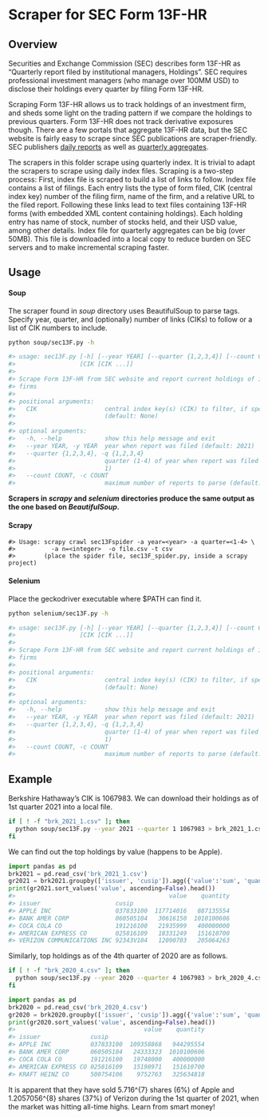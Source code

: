
<!-- README.md is generated from README.Rmd. Please edit that file -->
<!-- Usage: Rscript -e 'library(rmarkdown); rmarkdown::render("README.Rmd", NULL)' -->

# Scraper for SEC Form 13F-HR

## Overview

Securities and Exchange Commission (SEC) describes form 13F-HR as
“Quarterly report filed by institutional managers, Holdings”. SEC
requires professional investment managers (who manage over 100MM USD) to
disclose their holdings every quarter by filing Form 13F-HR.

Scraping Form 13F-HR allows us to track holdings of an investment firm,
and sheds some light on the trading pattern if we compare the holdings
to previous quarters. Form 13F-HR does not track derivative exposures
though. There are a few portals that aggregate 13F-HR data, but the SEC
website is fairly easy to scrape since SEC publications are
scraper-friendly. SEC publishers [daily
reports](https://www.sec.gov/Archives/edgar/daily-index/) as well as
[quarterly aggregates](https://www.sec.gov/Archives/edgar/full-index/).

The scrapers in this folder scrape using quarterly index. It is trivial
to adapt the scrapers to scrape using daily index files. Scraping is a
two-step process: First, index file is scraped to build a list of links
to follow. Index file contains a list of filings. Each entry lists the
type of form filed, CIK (central index key) number of the filing firm,
name of the firm, and a relative URL to the filed report. Following
these links lead to text files containing 13F-HR forms (with embedded
XML content containing holdings). Each holding entry has name of stock,
number of stocks held, and their USD value, among other details. Index
file for quarterly aggregates can be big (over 50MB). This file is
downloaded into a local copy to reduce burden on SEC servers and to make
incremental scraping faster.

## Usage

#### Soup

The scraper found in *soup* directory uses BeautifulSoup to parse tags.
Specify year, quarter, and (optionally) number of links (CIKs) to follow
or a list of CIK numbers to include.

``` zsh
python soup/sec13F.py -h

#> usage: sec13F.py [-h] [--year YEAR] [--quarter {1,2,3,4}] [--count COUNT]
#>                  [CIK [CIK ...]]
#> 
#> Scrape Form 13F-HR from SEC website and report current holdings of investment
#> firms
#> 
#> positional arguments:
#>   CIK                   central index key(s) (CIK) to filter, if specified
#>                         (default: None)
#> 
#> optional arguments:
#>   -h, --help            show this help message and exit
#>   --year YEAR, -y YEAR  year when report was filed (default: 2021)
#>   --quarter {1,2,3,4}, -q {1,2,3,4}
#>                         quarter (1-4) of year when report was filed (default:
#>                         1)
#>   --count COUNT, -c COUNT
#>                         maximum number of reports to parse (default: 2)
```

**Scrapers in *scrapy* and *selenium* directories produce the same
output as the one based on *BeautifulSoup*.**

#### Scrapy

    #> Usage: scrapy crawl sec13Fspider -a year=<year> -a quarter=<1-4> \
    #>          -a n=<integer>  -o file.csv -t csv
    #>        (place the spider file, sec13F_spider.py, inside a scrapy project)

#### Selenium

Place the geckodriver executable where $PATH can find it.

``` zsh
python selenium/sec13F.py -h

#> usage: sec13F.py [-h] [--year YEAR] [--quarter {1,2,3,4}] [--count COUNT]
#>                  [CIK [CIK ...]]
#> 
#> Scrape Form 13F-HR from SEC website and report current holdings of investment
#> firms
#> 
#> positional arguments:
#>   CIK                   central index key(s) (CIK) to filter, if specified
#>                         (default: None)
#> 
#> optional arguments:
#>   -h, --help            show this help message and exit
#>   --year YEAR, -y YEAR  year when report was filed (default: 2021)
#>   --quarter {1,2,3,4}, -q {1,2,3,4}
#>                         quarter (1-4) of year when report was filed (default:
#>                         1)
#>   --count COUNT, -c COUNT
#>                         maximum number of reports to parse (default: 2)
```

## Example

Berkshire Hathaway’s CIK is 1067983. We can download their holdings as
of 1st quarter 2021 into a local file.

``` zsh
if [ ! -f "brk_2021_1.csv" ]; then
  python soup/sec13F.py --year 2021 --quarter 1 1067983 > brk_2021_1.csv
fi
```

We can find out the top holdings by value (happens to be Apple).

``` python
import pandas as pd
brk2021 = pd.read_csv('brk_2021_1.csv')
gr2021 = brk2021.groupby(['issuer', 'cusip']).agg({'value':'sum', 'quantity':'sum'})
print(gr2021.sort_values('value', ascending=False).head())
#>                                           value    quantity
#> issuer                     cusip                           
#> APPLE INC                  037833100  117714016   887135554
#> BANK AMER CORP             060505104   30616150  1010100606
#> COCA COLA CO               191216100   21935999   400000000
#> AMERICAN EXPRESS CO        025816109   18331249   151610700
#> VERIZON COMMUNICATIONS INC 92343V104   12090703   205064263
```

Similarly, top holdings as of the 4th quarter of 2020 are as follows.

``` zsh
if [ ! -f "brk_2020_4.csv" ]; then
  python soup/sec13F.py --year 2020 --quarter 4 1067983 > brk_2020_4.csv
fi
```

``` python
import pandas as pd
brk2020 = pd.read_csv('brk_2020_4.csv')
gr2020 = brk2020.groupby(['issuer', 'cusip']).agg({'value':'sum', 'quantity':'sum'})
print(gr2020.sort_values('value', ascending=False).head())
#>                                    value    quantity
#> issuer              cusip                           
#> APPLE INC           037833100  109358868   944295554
#> BANK AMER CORP      060505104   24333323  1010100606
#> COCA COLA CO        191216100   19748000   400000000
#> AMERICAN EXPRESS CO 025816109   15198971   151610700
#> KRAFT HEINZ CO      500754106    9752763   325634818
```

It is apparent that they have sold 5.716^{7} shares (6%) of Apple and
1.2057056^{8} shares (37%) of Verizon during the 1st quarter of 2021,
when the market was hitting all-time highs. Learn from smart money!
